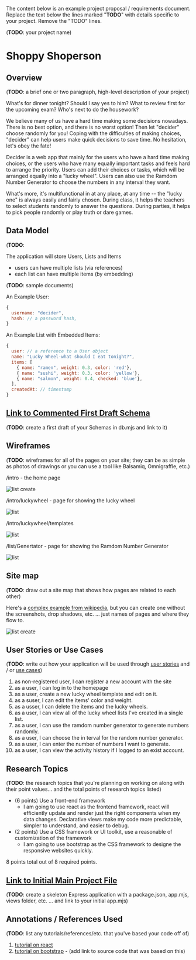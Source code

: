 The content below is an example project proposal / requirements document. Replace the text below the lines marked "__TODO__" with details specific to your project. Remove the "TODO" lines.

(__TODO__: your project name)

# Shoppy Shoperson 

## Overview

(__TODO__: a brief one or two paragraph, high-level description of your project)

What's for dinner tonight? Should I say yes to him? What to review first for the upcoming exam? Who's next to do the housework?

We believe many of us have a hard time making some decisions nowadays. There is no best option, and there is no worst option! Then let "decider" choose randomly for you!
Coping with the difficulties of making choices, "decider" can help users make quick decisions to save time. No hesitation, let's obey the fate!

Decider is a web app that mainly for the users who have a hard time making choices, or the users who have many equally important tasks and feels hard to arrange the priority. Users can add their choices or tasks, which will be arranged equally into a "lucky wheel". Users can also use the Ramdom Number Generator to choose the numbers in any interval they want. 

What's more, it's multifunctional in at any place, at any time -- the "lucky one" is always easily and fairly chosen. During class, it helps the teachers to select students randomly to answer the questions. During parties, it helps to pick people randomly or play truth or dare games.


## Data Model

(__TODO__:   

The application will store Users, Lists and Items

* users can have multiple lists (via references)
* each list can have multiple items (by embedding)

(__TODO__: sample documents)

An Example User:

```javascript
{
  username: "decider",
  hash: // a password hash,
}
```

An Example List with Embedded Items:

```javascript
{
  user: // a reference to a User object
  name: "Lucky Wheel-what should I eat tonight?",
  items: [
    { name: "ramen", weight: 0.3, color: 'red'},
    { name: "sushi", weight: 0.3, color: 'yellow'},
    { name: "salmon", weight: 0.4, checked: 'blue'},
  ],
  createdAt: // timestamp
}
```


## [Link to Commented First Draft Schema](db.mjs) 

(__TODO__: create a first draft of your Schemas in db.mjs and link to it)

## Wireframes

(__TODO__: wireframes for all of the pages on your site; they can be as simple as photos of drawings or you can use a tool like Balsamiq, Omnigraffle, etc.)

/intro - the home page

![list create](documentation/Introduction.png)

/intro/luckywheel - page for showing the lucky wheel

![list](documentation/LuckyWheel.png)

/intro/luckywheel/templates

![list](documentation/templates.png)

/list/Genertator - page for showing the Ramdom Number Generator

![list](documentation/Generator.png)

## Site map

(__TODO__: draw out a site map that shows how pages are related to each other)

Here's a [complex example from wikipedia](https://upload.wikimedia.org/wikipedia/commons/2/20/Sitemap_google.jpg), but you can create one without the screenshots, drop shadows, etc. ... just names of pages and where they flow to.

![list create](documentation/map.png)

## User Stories or Use Cases

(__TODO__: write out how your application will be used through [user stories](http://en.wikipedia.org/wiki/User_story#Format) and / or [use cases](https://en.wikipedia.org/wiki/Use_case))

1. as non-registered user, I can register a new account with the site
2. as a user, I can log in to the homepage
3. as a user, create a new lucky wheel template and edit on it.
4. as a suser, I can edit the items' color and weight.
5. as a usser, I can delete the items and the lucky wheels. 
4. as a user, I can view all of the lucky wheel lists I've created in a single list.
5. as a user, I can use the ramdom number generator to generate numbers randomly.
6. as a user, I can choose the in terval for the random number generator.
7. as a user, I can enter the number of numbers I want to generate.
8. as a user, I can view the activity history if I logged to an exist account. 

## Research Topics

(__TODO__: the research topics that you're planning on working on along with their point values... and the total points of research topics listed)

* (6 points) Use a front-end framework
  * I am going to use react as the frontend framework, react will efficiently update and render just the right components when my data changes. Declarative views make my code more predictable, simpler to understand, and easier to debug.
* (2 points) Use a CSS framework or UI toolkit, use a reasonable of customization of the framework
  * I am going to use bootstrap as the CSS framework to designe the responsive websites quickly.

8 points total out of 8 required points.


## [Link to Initial Main Project File](app.mjs) 

(__TODO__: create a skeleton Express application with a package.json, app.mjs, views folder, etc. ... and link to your initial app.mjs)

## Annotations / References Used

(__TODO__: list any tutorials/references/etc. that you've based your code off of)

1. [tutorial on react](https://github.com/facebook/react)
2. [tutorial on bootstrap](https://getbootstrap.com/) - (add link to source code that was based on this)


